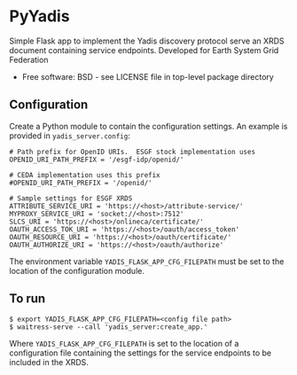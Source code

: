 # PyYadis

Simple Flask app to implement the Yadis discovery protocol serve an XRDS document containing service endpoints.  Developed for Earth System Grid Federation


* Free software: BSD - see LICENSE file in top-level package directory

## Configuration
Create a Python module to contain the configuration settings.  An example is provided in `yadis_server.config`:

```
# Path prefix for OpenID URIs.  ESGF stock implementation uses
OPENID_URI_PATH_PREFIX = '/esgf-idp/openid/'

# CEDA implementation uses this prefix
#OPENID_URI_PATH_PREFIX = '/openid/'

# Sample settings for ESGF XRDS
ATTRIBUTE_SERVICE_URI = 'https://<host>/attribute-service/'
MYPROXY_SERVICE_URI = 'socket://<host>:7512'
SLCS_URI = 'https://<host>/onlineca/certificate/'
OAUTH_ACCESS_TOK_URI = 'https://<host>/oauth/access_token'
OAUTH_RESOURCE_URI = 'https://<host>/oauth/certificate/'
OAUTH_AUTHORIZE_URI = 'https://<host>/oauth/authorize'
```

The environment variable `YADIS_FLASK_APP_CFG_FILEPATH` must be set to the location of the configuration module.

## To run

```
$ export YADIS_FLASK_APP_CFG_FILEPATH=<config file path>
$ waitress-serve --call 'yadis_server:create_app.'
```

Where `YADIS_FLASK_APP_CFG_FILEPATH` is set to the location of a configuration file containing the settings for the service endpoints to be included in the XRDS.
